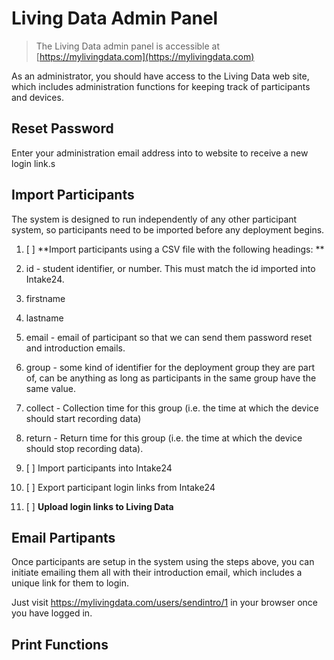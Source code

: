 # Living Data Admin Panel

> The Living Data admin panel is accessible at [https://mylivingdata.com](https://mylivingdata.com)

As an administrator, you should have access to the Living Data web site, which includes administration functions for keeping track of participants and devices.

## Reset Password

Enter your administration email address into to website to receive a new login link.s

## Import Participants

The system is designed to run independently of any other participant system, so participants need to be imported before any deployment begins.

1. [ ] **Import participants using a CSV file with the following headings: **
2. id - student identifier, or number. This must match the id imported into Intake24.
3. firstname
4. lastname
5. email - email of participant so that we can send them password reset and introduction emails.
6. group - some kind of identifier for the deployment group they are part of, can be anything as long as participants in the same group have the same value.
7. collect - Collection time for this group \(i.e. the time at which the device should start recording data\)
8. return - Return time for this group \(i.e. the time at which the device should stop recording data\).

9. [ ] Import participants into Intake24

10. [ ] Export participant login links from Intake24

11. [ ] **Upload login links to Living Data**

## Email Partipants

Once participants are setup in the system using the steps above, you can initiate emailing them all with their introduction email, which includes a unique link for them to login.

Just visit https://mylivingdata.com/users/sendintro/1 in your browser once you have logged in.

## Print Functions



